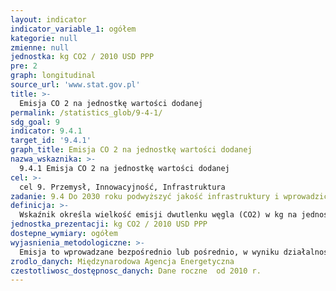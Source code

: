 ```yaml
---
layout: indicator
indicator_variable_1: ogółem
kategorie: null
zmienne: null
jednostka: kg CO2 / 2010 USD PPP
pre: 2
graph: longitudinal
source_url: 'www.stat.gov.pl'
title: >-
  Emisja CO 2 na jednostkę wartości dodanej
permalink: /statistics_glob/9-4-1/
sdg_goal: 9
indicator: 9.4.1
target_id: '9.4.1'
graph_title: Emisja CO 2 na jednostkę wartości dodanej
nazwa_wskaznika: >-
  9.4.1 Emisja CO 2 na jednostkę wartości dodanej
cel: >-
  cel 9. Przemysł, Innowacyjność, Infrastruktura
zadanie: 9.4 Do 2030 roku podwyższyć jakość infrastruktury i wprowadzić zrównoważony rozwój przemysłu przez zwiększenie efektywności wykorzystania zasobów oraz stosowanie czystych i przyjaznych dla środowiska technologii i procesów produkcyjnych, przy udziale wszystkich krajów, zgodnie z ich możliwościami.
definicja: >-
  Wskaźnik określa wielkość emisji dwutlenku węgla (CO2) w kg na jednostkę warości dodanej Produktu Krajowego Brutto (rok 2010=100). Obecnie wskaźnik wyliczany jest jako stosunek emisji CO2 do PKB mierzonego Parytetem Siły Nabywczej (Purchasing Power Parity – PPP).
jednostka_prezentacji: kg CO2 / 2010 USD PPP
dostepne_wymiary: ogółem
wyjasnienia_metodologiczne: >-
  Emisja to wprowadzane bezpośrednio lub pośrednio, w wyniku działalności człowieka, do powietrza, wody, gleby lub ziemi: a) substancje, b) energie, takie jak ciepło, hałas, wibracje lub pola elektromagnetyczne.Wartość dodana brutto (WDB) mierzy wartość nowo wytworzoną w wyniku działalności produkcyjnej krajowych jednostek instytucjonalnych. Wartość dodana brutto stanowi różnicę między produkcją globalną a zużyciem pośrednim, jest wyrażona w cenach bazowych.Emisja CO2 na jednostkę wartości dodanej jest uniwersalnym wskaźnikiem do pomiaru wpływu produkcji przemysłu na środowisko. Uwzględnia energochłonność, wydajność techolonogii produkcji oraz zużycie paliw kopalnych.
zrodlo_danych: Międzynarodowa Agencja Energetyczna
czestotliwosc_dostępnosc_danych: Dane roczne  od 2010 r.
---
```

